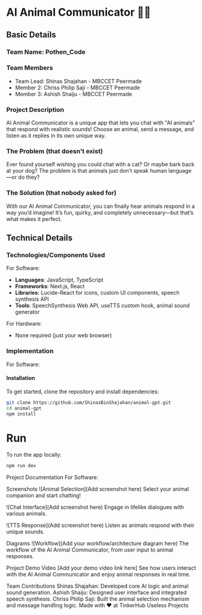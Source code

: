 # AI Animal Communicator 🐾🎤
## Basic Details
### Team Name: Pothen_Code
### Team Members
- Team Lead: Shinas Shajahan - MBCCET Peermade
- Member 2: Chriss Philip Saji - MBCCET Peermade
- Member 3: Ashish Shaiju - MBCCET Peermade

### Project Description
AI Animal Communicator is a unique app that lets you chat with "AI animals" that respond with realistic sounds! Choose an animal, send a message, and listen as it replies in its own unique way.

### The Problem (that doesn't exist)
Ever found yourself wishing you could chat with a cat? Or maybe bark back at your dog? The problem is that animals just don’t speak human language—or do they?

### The Solution (that nobody asked for)
With our AI Animal Communicator, you can finally hear animals respond in a way you’d imagine! It’s fun, quirky, and completely unnecessary—but that’s what makes it perfect.

## Technical Details
### Technologies/Components Used
For Software:
- **Languages**: JavaScript, TypeScript
- **Frameworks**: Next.js, React
- **Libraries**: Lucide-React for icons, custom UI components, speech synthesis API
- **Tools**: SpeechSynthesis Web API, useTTS custom hook, animal sound generator

For Hardware:
- None required (just your web browser)

### Implementation
For Software:

#### Installation
To get started, clone the repository and install dependencies:

```bash
git clone https://github.com/ShinazBinShajahan/animal-gpt.git
cd animal-gpt
npm install
```
# Run
To run the app locally:
```bash
npm run dev
```
Project Documentation
For Software:

Screenshots
![Animal Selection](Add screenshot here) Select your animal companion and start chatting!

![Chat Interface](Add screenshot here) Engage in lifelike dialogues with various animals.

![TTS Response](Add screenshot here) Listen as animals respond with their unique sounds.

Diagrams
![Workflow](Add your workflow/architecture diagram here) The workflow of the AI Animal Communicator, from user input to animal responses.

Project Demo
Video
[Add your demo video link here] See how users interact with the AI Animal Communicator and enjoy animal responses in real time.

Team Contributions
Shinas Shajahan: Developed core AI logic and animal sound generation.
Ashish Shaiju: Designed user interface and integrated speech synthesis.
Chriss Philip Saji: Built the animal selection mechanism and message handling logic.
Made with ❤️ at TinkerHub Useless Projects




